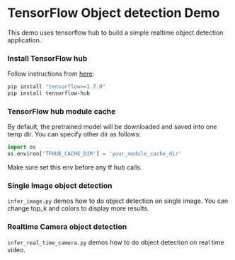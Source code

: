 # TensorFlow Object detection Demo

This demo uses tensorflow hub to build a simple realtime object detection application.

### Install TensorFlow hub

Follow instructions from [here](https://www.tensorflow.org/hub/installation):

```bash
pip install "tensorflow>=1.7.0"
pip install tensorflow-hub
```
    
### TensorFlow hub module cache

By default, the pretrained model will be downloaded and saved into one temp dir. You can specify other dir as follows:

```python
import os
os.environ['TFHUB_CACHE_DIR'] = 'your_module_cache_dir'
```

Make sure set this env before any tf hub calls.

### Single Image object detection

`infer_image.py` demos how to do object detection on single image. 
You can change top_k and colors to display more results.

### Realtime Camera object detection

`infer_real_time_camera.py` demos how to do object detection on real time video.
